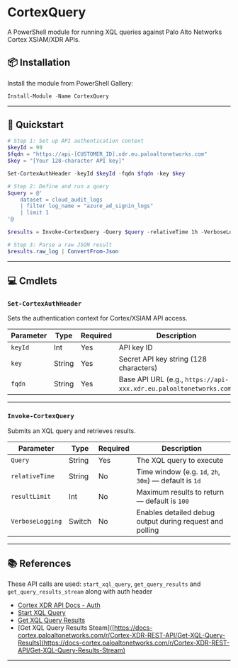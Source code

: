 # CortexQuery
A PowerShell module for running XQL queries against Palo Alto Networks Cortex XSIAM/XDR APIs.

## 📦 Installation

Install the module from PowerShell Gallery:

```powershell
Install-Module -Name CortexQuery
```

---

## 🚀 Quickstart

```powershell
# Step 1: Set up API authentication context
$keyId = 99
$fqdn = "https://api-[CUSTOMER_ID].xdr.eu.paloaltonetworks.com"
$key = "[Your 128-character API key]"

Set-CortexAuthHeader -keyId $keyId -fqdn $fqdn -key $key

# Step 2: Define and run a query
$query = @'
    dataset = cloud_audit_logs
    | filter log_name = "azure_ad_signin_logs"
    | limit 1
'@

$results = Invoke-CortexQuery -Query $query -relativeTime 1h -VerboseLogging

# Step 3: Parse a raw JSON result
$results.raw_log | ConvertFrom-Json
```

---

## 💻 Cmdlets

### `Set-CortexAuthHeader`

Sets the authentication context for Cortex/XSIAM API access.

| Parameter | Type   | Required | Description                               |
|-----------|--------|----------|-------------------------------------------|
| `keyId`   | Int    | Yes      | API key ID                                |
| `key`     | String | Yes      | Secret API key string (128 characters)    |
| `fqdn`    | String | Yes      | Base API URL (e.g., `https://api-xxx.xdr.eu.paloaltonetworks.com`) |

---

### `Invoke-CortexQuery`

Submits an XQL query and retrieves results.

| Parameter        | Type   | Required | Description                                                          |
|------------------|--------|----------|----------------------------------------------------------------------|
| `Query`          | String | Yes      | The XQL query to execute                                             |
| `relativeTime`   | String | No       | Time window (e.g. `1d`, `2h`, `30m`) — default is `1d`               |
| `resultLimit`    | Int    | No       | Maximum results to return — default is `100`                        |
| `VerboseLogging` | Switch | No       | Enables detailed debug output during request and polling            |

---

## 📚 References
These API calls are used: `start_xql_query`, `get_query_results` and `get_query_results_stream` along with auth header
- [Cortex XDR API Docs - Auth](https://docs-cortex.paloaltonetworks.com/r/Cortex-XDR-REST-API/API-Reference)
- [Start XQL Query](https://docs-cortex.paloaltonetworks.com/r/Cortex-XDR-REST-API/Start-an-XQL-Query)
- [Get XQL Query Results](https://docs-cortex.paloaltonetworks.com/r/Cortex-XDR-REST-API/Get-XQL-Query-Results)
- [Get XQL Query Results Steam]([https://docs-cortex.paloaltonetworks.com/r/Cortex-XDR-REST-API/Get-XQL-Query-Results](https://docs-cortex.paloaltonetworks.com/r/Cortex-XDR-REST-API/Get-XQL-Query-Results-Stream)

---

